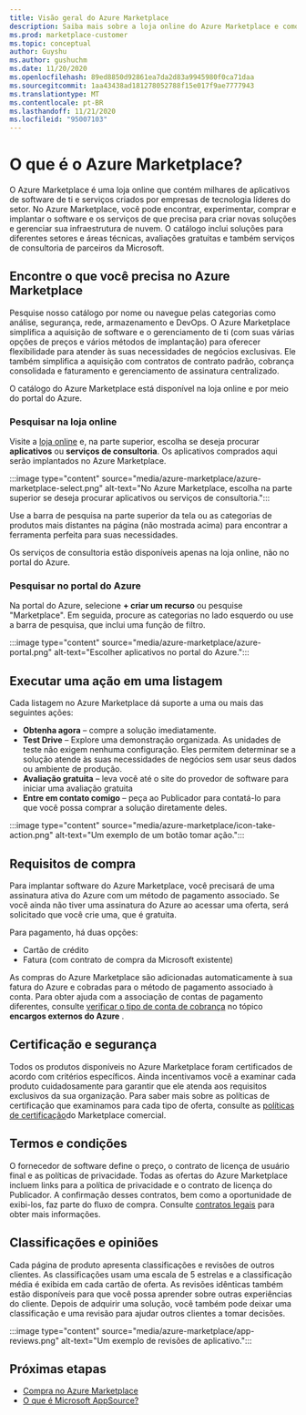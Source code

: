```yaml
---
title: Visão geral do Azure Marketplace
description: Saiba mais sobre a loja online do Azure Marketplace e como você pode encontrar e experimentar software e soluções.
ms.prod: marketplace-customer
ms.topic: conceptual
author: Guyshu
ms.author: gushuchm
ms.date: 11/20/2020
ms.openlocfilehash: 89ed8850d92861ea7da2d83a9945980f0ca71daa
ms.sourcegitcommit: 1aa43438ad181278052788f15e017f9ae7777943
ms.translationtype: MT
ms.contentlocale: pt-BR
ms.lasthandoff: 11/21/2020
ms.locfileid: "95007103"
---
```

# <a name="what-is-azure-marketplace"></a>O que é o Azure Marketplace?

O Azure Marketplace é uma loja online que contém milhares de aplicativos de software de ti e serviços criados por empresas de tecnologia líderes do setor. No Azure Marketplace, você pode encontrar, experimentar, comprar e implantar o software e os serviços de que precisa para criar novas soluções e gerenciar sua infraestrutura de nuvem. O catálogo inclui soluções para diferentes setores e áreas técnicas, avaliações gratuitas e também serviços de consultoria de parceiros da Microsoft.

## <a name="find-what-you-need-in-azure-marketplace"></a>Encontre o que você precisa no Azure Marketplace

Pesquise nosso catálogo por nome ou navegue pelas categorias como análise, segurança, rede, armazenamento e DevOps. O Azure Marketplace simplifica a aquisição de software e o gerenciamento de ti (com suas várias opções de preços e vários métodos de implantação) para oferecer flexibilidade para atender às suas necessidades de negócios exclusivas. Ele também simplifica a aquisição com contratos de contrato padrão, cobrança consolidada e faturamento e gerenciamento de assinatura centralizado.

O catálogo do Azure Marketplace está disponível na loja online e por meio do portal do Azure.  

### <a name="search-the-online-store"></a>Pesquisar na loja online

Visite a [loja online](https://azuremarketplace.microsoft.com/) e, na parte superior, escolha se deseja procurar **aplicativos** ou **serviços de consultoria**. Os aplicativos comprados aqui serão implantados no Azure Marketplace.

:::image type="content" source="media/azure-marketplace/azure-marketplace-select.png" alt-text="No Azure Marketplace, escolha na parte superior se deseja procurar aplicativos ou serviços de consultoria.":::

Use a barra de pesquisa na parte superior da tela ou as categorias de produtos mais distantes na página (não mostrada acima) para encontrar a ferramenta perfeita para suas necessidades.

Os serviços de consultoria estão disponíveis apenas na loja online, não no portal do Azure.

### <a name="search-in-the-azure-portal"></a>Pesquisar no portal do Azure

Na portal do Azure, selecione **+ criar um recurso** ou pesquise "Marketplace". Em seguida, procure as categorias no lado esquerdo ou use a barra de pesquisa, que inclui uma função de filtro.

:::image type="content" source="media/azure-marketplace/azure-portal.png" alt-text="Escolher aplicativos no portal do Azure.":::

## <a name="take-action-on-a-listing"></a>Executar uma ação em uma listagem

Cada listagem no Azure Marketplace dá suporte a uma ou mais das seguintes ações:

- **Obtenha agora** – compre a solução imediatamente.
- **Test Drive** – Explore uma demonstração organizada. As unidades de teste não exigem nenhuma configuração. Eles permitem determinar se a solução atende às suas necessidades de negócios sem usar seus dados ou ambiente de produção.
- **Avaliação gratuita** – leva você até o site do provedor de software para iniciar uma avaliação gratuita
- **Entre em contato comigo** – peça ao Publicador para contatá-lo para que você possa comprar a solução diretamente deles.

:::image type="content" source="media/azure-marketplace/icon-take-action.png" alt-text="Um exemplo de um botão tomar ação.":::

## <a name="purchasing-requirements"></a>Requisitos de compra

Para implantar software do Azure Marketplace, você precisará de uma assinatura ativa do Azure com um método de pagamento associado. Se você ainda não tiver uma assinatura do Azure ao acessar uma oferta, será solicitado que você crie uma, que é gratuita.

Para pagamento, há duas opções:  

- Cartão de crédito
- Fatura (com contrato de compra da Microsoft existente)

As compras do Azure Marketplace são adicionadas automaticamente à sua fatura do Azure e cobradas para o método de pagamento associado à conta. Para obter ajuda com a associação de contas de pagamento diferentes, consulte [verificar o tipo de conta de cobrança](https://docs.microsoft.com/azure/cost-management-billing/understand/understand-azure-marketplace-charges#check-billing-account-type) no tópico **encargos externos do Azure** .

## <a name="certification-and-security"></a>Certificação e segurança

Todos os produtos disponíveis no Azure Marketplace foram certificados de acordo com critérios específicos. Ainda incentivamos você a examinar cada produto cuidadosamente para garantir que ele atenda aos requisitos exclusivos da sua organização. Para saber mais sobre as políticas de certificação que examinamos para cada tipo de oferta, consulte as [políticas de certificação](https://docs.microsoft.com/legal/marketplace/certification-policies)do Marketplace comercial.

## <a name="terms-and-conditions"></a>Termos e condições

O fornecedor de software define o preço, o contrato de licença de usuário final e as políticas de privacidade. Todas as ofertas do Azure Marketplace incluem links para a política de privacidade e o contrato de licença do Publicador. A confirmação desses contratos, bem como a oportunidade de exibi-los, faz parte do fluxo de compra. Consulte [contratos legais](legal-contracts.md) para obter mais informações.

## <a name="ratings-and-reviews"></a>Classificações e opiniões

Cada página de produto apresenta classificações e revisões de outros clientes. As classificações usam uma escala de 5 estrelas e a classificação média é exibida em cada cartão de oferta. As revisões idênticas também estão disponíveis para que você possa aprender sobre outras experiências do cliente. Depois de adquirir uma solução, você também pode deixar uma classificação e uma revisão para ajudar outros clientes a tomar decisões.

:::image type="content" source="media/azure-marketplace/app-reviews.png" alt-text="Um exemplo de revisões de aplicativo.":::

## <a name="next-steps"></a>Próximas etapas

- [Compra no Azure Marketplace](azure-purchasing-invoicing.md)
- [O que é Microsoft AppSource?](appsource-overview.md)
